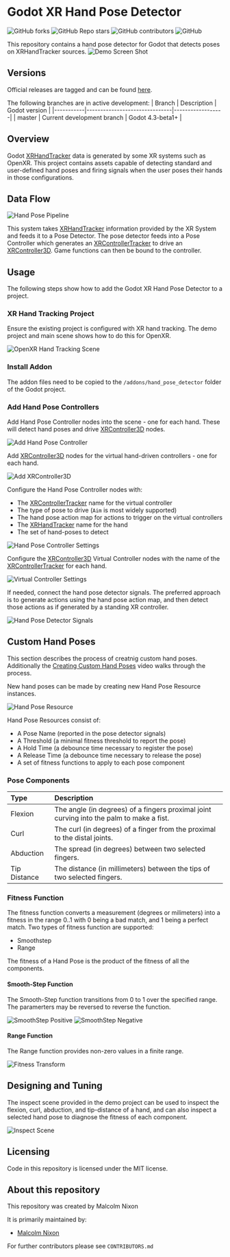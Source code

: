 # Godot XR Hand Pose Detector

![GitHub forks](https://img.shields.io/github/forks/Malcolmnixon/GodotXRHandPoseDetector?style=plastic)
![GitHub Repo stars](https://img.shields.io/github/stars/Malcolmnixon/GodotXRHandPoseDetector?style=plastic)
![GitHub contributors](https://img.shields.io/github/contributors/Malcolmnixon/GodotXRHandPoseDetector?style=plastic)
![GitHub](https://img.shields.io/github/license/Malcolmnixon/GodotXRHandPoseDetector?style=plastic)

This repository contains a hand pose detector for Godot that detects poses on XRHandTracker sources.
![Demo Screen Shot](/docs/demo_screen_shot.png)


## Versions

Official releases are tagged and can be found [here](https://github.com/Malcolmnixon/GodotXRAxisStudioTracker/releases).

The following branches are in active development:
|  Branch   |  Description                  |  Godot version   |
|-----------|-------------------------------|------------------|
|  master   | Current development branch    |  Godot 4.3-beta1+ |


## Overview

Godot [XRHandTracker](https://docs.godotengine.org/en/latest/classes/class_xrhandtracker.html) data is generated by some XR systems such as OpenXR. This project contains assets capable of detecting standard and user-defined hand poses and firing signals when the user poses their hands in those configurations.

## Data Flow

![Hand Pose Pipeline](/docs/hand_pose_pipeline.png)

This system takes [XRHandTracker](https://docs.godotengine.org/en/latest/classes/class_xrhandtracker.html) information provided by the XR System and feeds it to a Pose Detector. The pose detector feeds into a Pose Controller which generates an [XRControllerTracker](https://docs.godotengine.org/en/latest/classes/class_xrcontrollertracker.html) to drive an [XRController3D](https://docs.godotengine.org/en/latest/classes/class_xrcontroller3d.html). Game functions can then be bound to the controller.


## Usage

The following steps show how to add the Godot XR Hand Pose Detector to a project.


### XR Hand Tracking Project

Ensure the existing project is configured with XR hand tracking. The demo project and main scene shows how to do this for OpenXR.

![OpenXR Hand Tracking Scene](/docs/basic_hand_tracking_scene.png)


### Install Addon

The addon files need to be copied to the `/addons/hand_pose_detector` folder of the Godot project.


### Add Hand Pose Controllers

Add Hand Pose Controller nodes into the scene - one for each hand. These will detect hand poses and drive [XRController3D](https://docs.godotengine.org/en/latest/classes/class_xrcontroller3d.html) nodes.

![Add Hand Pose Controller](/docs/add_hand_pose_controllers.png)

Add [XRController3D](https://docs.godotengine.org/en/latest/classes/class_xrcontroller3d.html) nodes for the virtual hand-driven controllers - one for each hand.

![Add XRController3D](/docs/add_hand_pose_virtual_controllers.png)

Configure the Hand Pose Controller nodes with:
- The [XRControllerTracker](https://docs.godotengine.org/en/latest/classes/class_xrcontrollertracker.html) name for the virtual controller
- The type of pose to drive (`Aim` is most widely supported)
- The hand pose action map for actions to trigger on the virtual controllers
- The [XRHandTracker](https://docs.godotengine.org/en/latest/classes/class_xrhandtracker.html) name for the hand
- The set of hand-poses to detect

![Hand Pose Controller Settings](/docs/hand_pose_controller_settings.png)

Configure the [XRController3D](https://docs.godotengine.org/en/latest/classes/class_xrcontroller3d.html) Virtual Controller nodes with the name of the [XRControllerTracker](https://docs.godotengine.org/en/latest/classes/class_xrcontrollertracker.html) for each hand.

![Virtual Controller Settings](/docs/virtual_controller_settings.png)

If needed, connect the hand pose detector signals. The preferred approach is to generate actions using the hand pose action map, and then detect those actions as if generated by a standing XR controller.

![Hand Pose Detector Signals](/docs/hand_pose_detector_signals.png)


## Custom Hand Poses

This section describes the process of creatnig custom hand poses. Additionally the [Creating Custom Hand Poses](https://youtu.be/xB1TJXy77fI) video walks through the process.

New hand poses can be made by creating new Hand Pose Resource instances.

![Hand Pose Resource](/docs/hand_pose_resource.png)

Hand Pose Resources consist of:
* A Pose Name (reported in the pose detector signals)
* A Threshold (a minimal fitness threshold to report the pose)
* A Hold Time (a debounce time necessary to register the pose)
* A Release Time (a debounce time necessary to release the pose)
* A set of fitness functions to apply to each pose component


### Pose Components

| Type | Description |
| :--- | :---------- |
| Flexion | The angle (in degrees) of a fingers proximal joint curving into the palm to make a fist. |
| Curl | The curl (in degrees) of a finger from the proximal to the distal joints. |
| Abduction | The spread (in degrees) between two selected fingers. |
| Tip Distance | The distance (in millimeters) between the tips of two selected fingers. |


### Fitness Function

The fitness function converts a measurement (degrees or milimeters) into a fitness in the range 0..1 with 0 being a bad match, and 1 being a perfect match. Two types of fitness function are supported:
* Smoothstep
* Range

The fitness of a Hand Pose is the product of the fitness of all the components.


#### Smooth-Step Function

The Smooth-Step function transitions from 0 to 1 over the specified range. The paramerters may be reversed to reverse the function.

![SmoothStep Positive](/docs/smootstep_positive.png)
![SmoothStep Negative](/docs/smootstep_negative.png)


#### Range Function

The Range function provides non-zero values in a finite range.

![Fitness Transform](/docs/range_function.png)


## Designing and Tuning

The inspect scene provided in the demo project can be used to inspect the flexion, curl, abduction, and tip-distance of a hand, and can also inspect a selected hand pose to diagnose the fitness of each component.

![Inspect Scene](/docs/inspect_scene.png)


## Licensing

Code in this repository is licensed under the MIT license.


## About this repository

This repository was created by Malcolm Nixon

It is primarily maintained by:
- [Malcolm Nixon](https://github.com/Malcolmnixon/)

For further contributors please see `CONTRIBUTORS.md`

